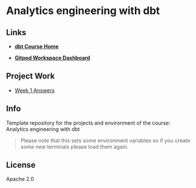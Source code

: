 # Analytics engineering with dbt

## Links

- **[dbt Course Home](https://corise.com/course/analytics-engineering-with-dbt/enrollment/enrollment_cl3svgl9j0002125far6rcfvr/dashboard)**

- **[Gitpod Workspace Dashboard](https://gitpod.io/workspaces)**

## Project Work

- [Week 1 Answers](./answers/README_Week_1_Answers.md)

## Info

Template repository for the projects and environment of the course: Analytics engineering with dbt

> Please note that this sets some environment variables so if you create some new terminals please load them again.

## License

Apache 2.0
